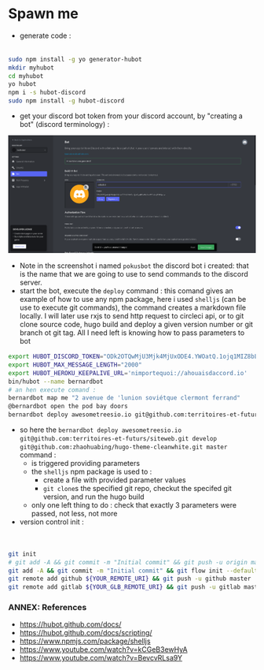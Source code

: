 # Spawn me

* generate code :
```bash

sudo npm install -g yo generator-hubot
mkdir myhubot
cd myhubot
yo hubot
npm i -s hubot-discord
sudo npm install -g hubot-discord
```
* get your discord bot token from your discord account, by "creating a bot" (discord terminology) :

![create discord bot n get its token](./documentations/images/discord_token.png)

* Note in the screenshot i named `pokusbot` the discord bot i created: that is the name that we are going to use to send commands to the discord server.
* start the bot, execute the `deploy` command : this comand gives an example of how to use any npm package, here i used `shelljs` (can be use to execute git commands), the command creates a markdown file locally. I will later use rxjs to send http request to circleci api, or to git clone source code, hugo build and deploy a given version number or git branch ot git tag. All I need left is knowing how to pass parameters to bot

```bash
export HUBOT_DISCORD_TOKEN="ODk2OTQwMjU3Mjk4MjUxODE4.YWOatQ.1ojq1MIZ8bLstM2RVV_4c-RJDXk"
export HUBOT_MAX_MESSAGE_LENGTH="2000"
export HUBOT_HEROKU_KEEPALIVE_URL='nimportequoi://ahouaisdaccord.io'
bin/hubot --name bernardbot
# an hen execute comand :
bernardbot map me "2 avenue de 'lunion soviétque clermont ferrand"
@bernardbot open the pod bay doors
bernardbot deploy awesometreesio.io git@github.com:territoires-et-futurs/siteweb.git develop git@github.com:zhaohuabing/hugo-theme-cleanwhite.git master
```

* so here the `bernardbot deploy awesometreesio.io git@github.com:territoires-et-futurs/siteweb.git develop git@github.com:zhaohuabing/hugo-theme-cleanwhite.git master` command :
  * is triggered providing parameters
  * the `shelljs` npm package is used to :
    * create a file with provided parameter values
    * `git clone`s the specified git repo, checkut the specifed git version, and run the hugo build
  * only one left thing to do : check that exactly 3 parameters were passed, not less, not more
* version control init :

```bash


git init
# git add -A && git commit -m "Initial commit" && git push -u origin master
git add -A && git commit -m "Initial commit" && git flow init --defaults
git remote add github ${YOUR_REMOTE_URI} && git push -u github master
git remote add gitlab ${YOUR_GLB_REMOTE_URI} && git push -u gitlab master


```



### ANNEX: References

* https://hubot.github.com/docs/
* https://hubot.github.com/docs/scripting/
* https://www.npmjs.com/package/shelljs
* https://www.youtube.com/watch?v=kCGeB3ewHyA
* https://www.youtube.com/watch?v=BevcvRLsa9Y
